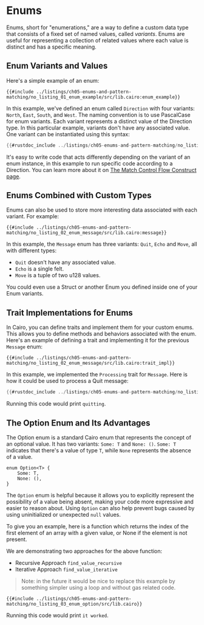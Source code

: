 # Enums

Enums, short for "enumerations," are a way to define a custom data type that consists of a fixed set of named values, called _variants_. Enums are useful for representing a collection of related values where each value is distinct and has a specific meaning.

## Enum Variants and Values

Here's a simple example of an enum:

```rust,noplayground
{{#include ../listings/ch05-enums-and-pattern-matching/no_listing_01_enum_example/src/lib.cairo:enum_example}}
```

In this example, we've defined an enum called `Direction` with four variants: `North`, `East`, `South`, and `West`. The naming convention is to use PascalCase for enum variants. Each variant represents a distinct value of the Direction type. In this particular example, variants don't have any associated value. One variant can be instantiated using this syntax:

```rust
{{#rustdoc_include ../listings/ch05-enums-and-pattern-matching/no_listing_01_enum_example/src/lib.cairo:here}}
```

It's easy to write code that acts differently depending on the variant of an enum instance, in this example to run specific code according to a Direction. You can learn more about it on [The Match Control Flow Construct page](ch05-02-the-match-control-flow-construct.md).

## Enums Combined with Custom Types

Enums can also be used to store more interesting data associated with each variant. For example:

```rust,noplayground
{{#include ../listings/ch05-enums-and-pattern-matching/no_listing_02_enum_message/src/lib.cairo:message}}
```

In this example, the `Message` enum has three variants: `Quit`, `Echo` and `Move`, all with different types:

- `Quit` doesn't have any associated value.
- `Echo` is a single felt.
- `Move` is a tuple of two u128 values.

You could even use a Struct or another Enum you defined inside one of your Enum variants.

## Trait Implementations for Enums

In Cairo, you can define traits and implement them for your custom enums. This allows you to define methods and behaviors associated with the enum. Here's an example of defining a trait and implementing it for the previous `Message` enum:

```rust,noplayground
{{#include ../listings/ch05-enums-and-pattern-matching/no_listing_02_enum_message/src/lib.cairo:trait_impl}}
```

In this example, we implemented the `Processing` trait for `Message`. Here is how it could be used to process a Quit message:

```rust
{{#rustdoc_include ../listings/ch05-enums-and-pattern-matching/no_listing_02_enum_message/src/lib.cairo:main}}
```

Running this code would print `quitting`.

## The Option Enum and Its Advantages

The Option enum is a standard Cairo enum that represents the concept of an optional value. It has two variants: `Some: T` and `None: ()`. `Some: T ` indicates that there's a value of type `T`, while `None` represents the absence of a value.

```rust,noplayground
enum Option<T> {
    Some: T,
    None: (),
}
```

The `Option` enum is helpful because it allows you to explicitly represent the possibility of a value being absent, making your code more expressive and easier to reason about. Using `Option` can also help prevent bugs caused by using uninitialized or unexpected `null` values.

To give you an example, here is a function which returns the index of the first element of an array with a given value, or None if the element is not present.

We are demonstrating two approaches for the above function:

- Recursive Approach `find_value_recursive`
- Iterative Approach `find_value_iterative`

> Note: in the future it would be nice to replace this example by something simpler using a loop and without gas related code.

```rust,noplayground
{{#include ../listings/ch05-enums-and-pattern-matching/no_listing_03_enum_option/src/lib.cairo}}

```

Running this code would print `it worked`.

